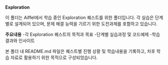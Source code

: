 **Exploration**

이 폴더는 Aiffel에서 학습 중인 Exploration 퀘스트를 위한 폴더입니다. 각 실습은 단계별로 설계되어 있으며, 문제 해결 능력을 기르기 위한 도전과제를 포함하고 있습니다.

**주요내용**
-각 Exploration 퀘스트의 목적과 목표
-단계별 실습과정 및 코드예제
-학습결과와 인사이트

본 폴더 내 README.md 파일은 퀘스트별 진행 상황 및 학습내용을 기록하고, 차후 학습 자료로 활용하기 위한 목적으로 구성되었습니다.


